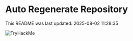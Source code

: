 # Auto Regenerate Repository

This README was last updated: 2025-08-02 11:28:35

 ![TryHackMe](https://tryhackme.com/badge/533634)